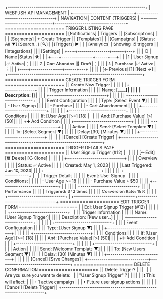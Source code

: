 +----------------------------------------------------------------------+
|                      WEBPUSH API MANAGEMENT                          |
+-------------------------------+------------------------------------+
| NAVIGATION                    |  CONTENT (TRIGGERS)                |
+-------------------------------+------------------------------------+
===================== TRIGGER LISTING PAGE =====================
| [Notifications]                   |  Triggers                        |
| [Subscriptions]               |                                   |
| [Segments]                    |  + Create Trigger                  |
| [Templates]                   |                                   |
| [Campaigns]                   |  [Status: All ▼] [Search...] [🔍]  |
| [Triggers] ►               |                                   |
| [Analytics]                   |  Showing 15 triggers               |
| [Integrations]                |                                   |
| [Settings]                    |  +----+----------------+------+---+
|                               |  | ID | Name           |Status| 🛠 |
|                               |  +----+----------------+------+---+
|                               |  | 1  | User Signup    |✅ Active|⋮|
|                               |  | 2  | Cart Abandon   |🔄 Draft |⋮|
|                               |  | 3  | Purchase       |✅ Active|⋮|
|                               |  +----+----------------+------+---+
|                               |                                   |
|                               |  [← Previous] [1] [Next →]        |
+-------------------------------+------------------------------------+
===================== CREATE TRIGGER FORM =====================
|                               |  Create New Trigger               |
|                               |                                   |
|                               |  +-----------------------------+  |
|                               |  | Trigger Information         |  |
|                               |  | Name: [________________]    |  |
|                               |  | Description: [____________] |  |
|                               |  +-----------------------------+  |
|                               |                                   |
|                               |  +-----------------------------+  |
|                               |  | Event Configuration         |  |
|                               |  | Type: [Select Event ▼]      |  |
|                               |  | - User Signup               |  |
|                               |  | - Purchase                  |  |
|                               |  | - Cart Abandonment         |  |
|                               |  +-----------------------------+  |
|                               |                                   |
|                               |  +-----------------------------+  |
|                               |  | Conditions                 |  |
|                               |  | If: [User Age] [>=] [18]   |  |
|                               |  | And: [Purchase Value] [>] [50]|
|                               |  | +➕ Add Condition            |  |
|                               |  +-----------------------------+  |
|                               |                                   |
|                               |  +-----------------------------+  |
|                               |  | Action                     |  |
|                               |  | Send: [Select Template ▼]  |  |
|                               |  | To: [Select Segment ▼]     |  |
|                               |  | Delay: [30] [Minutes ▼]    |  |
|                               |  +-----------------------------+  |
|                               |                                   |
|                               |  [Cancel]    [Create Trigger]     |
+-------------------------------+------------------------------------+
===================== TRIGGER DETAILS PAGE =====================
|                               |  User Signup Trigger (#12)        |
|                               |                                   |
|                               |  [✏ Edit] [🗑 Delete] [↻ Clone]   |
|                               |                                   |
|                               |  +-----------------------------+  |
|                               |  | Overview                   |  |
|                               |  | Status: ✅ Active          |  |
|                               |  | Created: May 1, 2023       |  |
|                               |  | Last Triggered: Jun 10, 2023|  |
|                               |  +-----------------------------+  |
|                               |                                   |
|                               |  +-----------------------------+  |
|                               |  | Trigger Details            |  |
|                               |  | Event: User Signup         |  |
|                               |  | Conditions:                |  |
|                               |  | - User Age >= 18           |  |
|                               |  | - Purchase Value > $50     |  |
|                               |  +-----------------------------+  |
|                               |                                   |
|                               |  +-----------------------------+  |
|                               |  | Performance               |  |
|                               |  | Triggered: 342 times       |  |
|                               |  | Conversion Rate: 15%       |  |
|                               |  +-----------------------------+  |
+-------------------------------+------------------------------------+
===================== EDIT TRIGGER FORM =====================
|                               |  Edit User Signup Trigger (#12)   |
|                               |                                   |
|                               |  +-----------------------------+  |
|                               |  | Trigger Information         |  |
|                               |  | Name: [User Signup Trigger]|  |
|                               |  | Description: [New user...]  |  |
|                               |  +-----------------------------+  |
|                               |                                   |
|                               |  +-----------------------------+  |
|                               |  | Event Configuration         |  |
|                               |  | Type: [User Signup ▼]       |  |
|                               |  +-----------------------------+  |
|                               |                                   |
|                               |  +-----------------------------+  |
|                               |  | Conditions                 |  |
|                               |  | If: [User Age] [>=] [18]   |  |
|                               |  | And: [Purchase Value] [>] [50]|
|                               |  | +➕ Add Condition            |  |
|                               |  +-----------------------------+  |
|                               |                                   |
|                               |  +-----------------------------+  |
|                               |  | Action                     |  |
|                               |  | Send: [Welcome Template ▼] |  |
|                               |  | To: [New Users Segment ▼]  |  |
|                               |  | Delay: [30] [Minutes ▼]    |  |
|                               |  +-----------------------------+  |
|                               |                                   |
|                               |  [Cancel]    [Save Changes]       |
+-------------------------------+------------------------------------+
===================== DELETE CONFIRMATION =====================
|                               |  Delete Trigger?                  |
|                               |                                   |
|                               |  Are you sure you want to delete: |
|                               |  "User Signup Trigger" ?          |
|                               |                                   |
|                               |  ❗ This will affect:              |
|                               |  • 1 active campaign              |
|                               |  • Future user signup actions     |
|                               |                                   |
|                               |  [Cancel]    [Delete Trigger]     |
+-------------------------------+------------------------------------+
